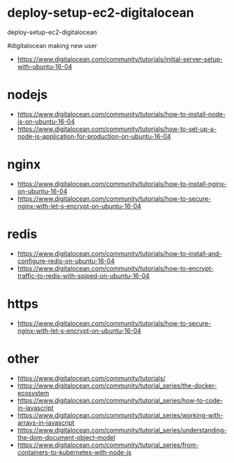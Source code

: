 # deploy-setup-ec2-digitalocean
deploy-setup-ec2-digitalocean

#digitalocean making new user
* https://www.digitalocean.com/community/tutorials/initial-server-setup-with-ubuntu-16-04

# nodejs 
* https://www.digitalocean.com/community/tutorials/how-to-install-node-js-on-ubuntu-16-04
* https://www.digitalocean.com/community/tutorials/how-to-set-up-a-node-js-application-for-production-on-ubuntu-16-04

# nginx
* https://www.digitalocean.com/community/tutorials/how-to-install-nginx-on-ubuntu-16-04
* https://www.digitalocean.com/community/tutorials/how-to-secure-nginx-with-let-s-encrypt-on-ubuntu-16-04

# redis
* https://www.digitalocean.com/community/tutorials/how-to-install-and-configure-redis-on-ubuntu-16-04
* https://www.digitalocean.com/community/tutorials/how-to-encrypt-traffic-to-redis-with-spiped-on-ubuntu-16-04

# https
* https://www.digitalocean.com/community/tutorials/how-to-secure-nginx-with-let-s-encrypt-on-ubuntu-16-04

# other
* https://www.digitalocean.com/community/tutorials/
* https://www.digitalocean.com/community/tutorial_series/the-docker-ecosystem
* https://www.digitalocean.com/community/tutorial_series/how-to-code-in-javascript
* https://www.digitalocean.com/community/tutorial_series/working-with-arrays-in-javascript
* https://www.digitalocean.com/community/tutorial_series/understanding-the-dom-document-object-model
* https://www.digitalocean.com/community/tutorial_series/from-containers-to-kubernetes-with-node-js
